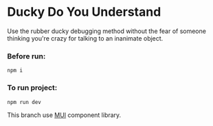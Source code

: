 # Ducky Do You Understand
 
Use the rubber ducky debugging method without the fear of someone thinking you're crazy for talking to an inanimate object.


### Before run: 

    npm i 


### To run project: 

    npm run dev

This branch use [MUI](https://mui.com/) component library.